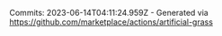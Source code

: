 Commits: 2023-06-14T04:11:24.959Z - Generated via https://github.com/marketplace/actions/artificial-grass
<br>
